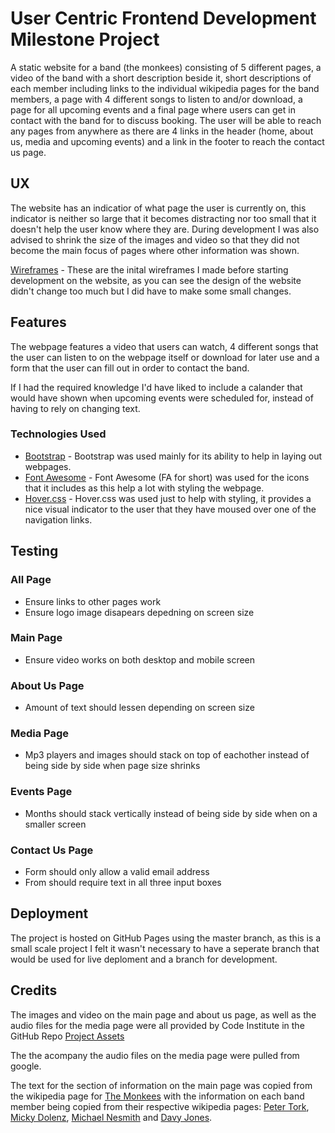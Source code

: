 # User Centric Frontend Development Milestone Project

A static website for a band (the monkees) consisting of 5 different pages, a video of the band with a short description beside it, short descriptions of each member including links to the individual wikipedia pages for the band members, a page with 4 different songs to listen to and/or download, a page for all upcoming events and a final page where users can get in contact with the band for to discuss booking. The user will be able to reach any pages from anywhere as there are 4 links in the header (home, about us, media and upcoming events) and a link in the footer to reach the contact us page.

## UX
The website has an indicatior of what page the user is currently on, this indicator is neither so large that it becomes distracting nor too small that it doesn't help the user know where they are. During development I was also advised to shrink the size of the images and video so that they did not become the main focus of pages where other information was shown.

[Wireframes](https://imgur.com/a/HvqAaRb) - These are the inital wireframes I made before starting development on the website, as you can see the design of the website didn't change too much but I did have to make some small changes.

## Features

The webpage features a video that users can watch, 4 different songs that the user can listen to on the webpage itself or download for later use and a form that the user can fill out in order to contact the band.

If I had the required knowledge I'd have liked to include a calander that would have shown when upcoming events were scheduled for, instead of having to rely on changing text.

### Technologies Used
- [Bootstrap](https://getbootstrap.com/) - Bootstrap was used mainly for its ability to help in laying out webpages.
- [Font Awesome](https://fontawesome.com/) - Font Awesome (FA for short) was used for the icons that it includes as this help a lot with styling the webpage.
- [Hover.css](http://ianlunn.github.io/Hover/) - Hover.css was used just to help with styling, it provides a nice visual indicator to the user that they have moused over one of the navigation links.

## Testing
### All Page
- Ensure links to other pages work
- Ensure logo image disapears depedning on screen size
### Main Page
- Ensure video works on both desktop and mobile screen
### About Us Page
- Amount of text should lessen depending on screen size
### Media Page
- Mp3 players and images should stack on top of eachother instead of being side by side when page size shrinks
### Events Page
- Months should stack vertically instead of being side by side when on a smaller screen
### Contact Us Page
- Form should only allow a valid email address
- From should require text in all three input boxes
## Deployment
The project is hosted on GitHub Pages using the master branch, as this is a small scale project I felt it wasn't necessary to have a seperate branch that would be used for live deploment and a branch for development.

## Credits
The images and video on the main page and about us page, as well as the audio files for the media page were all provided by Code Institute in the GitHub Repo [Project Assets](https://github.com/Code-Institute-Org/project-assets)

The the acompany the audio files on the media page were pulled from google.

The text for the section of information on the main page was copied from the wikipedia page for [The Monkees](https://en.wikipedia.org/wiki/The_Monkees) with the information on each band member being copied from their respective wikipedia pages: [Peter Tork](https://en.wikipedia.org/wiki/Peter_Tork), [Micky Dolenz](https://en.wikipedia.org/wiki/Micky_Dolenz), [Michael Nesmith](https://en.wikipedia.org/wiki/Michael_Nesmith) and [Davy Jones](https://en.wikipedia.org/wiki/Davy_Jones_(musician)).

